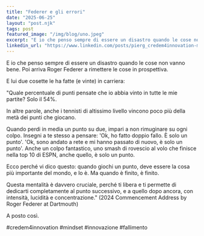 ```yaml
---
title: "Federer e gli errori"
date: "2025-06-25"
layout: "post.njk"
tags: post
featured_image: "/img/blog/uno.jpeg"
excerpt: "E io che penso sempre di essere un disastro quando le cose non vanno bene. Poi arriva Roger Federer a rimettere le cose in prospettiva"
linkedin_url: "https://www.linkedin.com/posts/pierg_credem4innovation-mindset-innovazione-activity-7340260610942627840--2d4"
---
```


E io che penso sempre di essere un disastro quando le cose non vanno bene. Poi arriva Roger Federer a rimettere le cose in prospettiva. 

E lui due cosette le ha fatte (e vinte) in carriera:

"Quale percentuale di punti pensate che io abbia vinto in tutte le mie partite? Solo il 54%.

In altre parole, anche i tennisti di altissimo livello vincono poco più della metà dei punti che giocano.

Quando perdi in media un punto su due, impari a non rimuginare su ogni colpo. Insegni a te stesso a pensare: 'Ok, ho fatto doppio fallo. È solo un punto'. 'Ok, sono andato a rete e mi hanno passato di nuovo, è solo un punto'. Anche un colpo fantastico, uno smash di rovescio al volo che finisce nella top 10 di ESPN, anche quello, è solo un punto.

Ecco perché vi dico questo: quando giochi un punto, deve essere la cosa più importante del mondo, e lo è. Ma quando è finito, è finito.

Questa mentalità è davvero cruciale, perché ti libera e ti permette di dedicarti completamente al punto successivo, e a quello dopo ancora, con intensità, lucidità e concentrazione."
(2024 Commencement Address by Roger Federer at Dartmouth)

A posto così.

\#credem4innovation \#mindset \#innovazione \#fallimento
